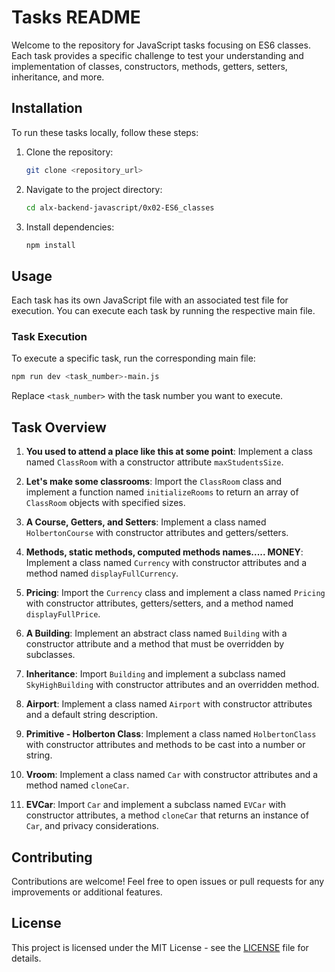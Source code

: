 # Tasks README

Welcome to the repository for JavaScript tasks focusing on ES6 classes. Each task provides a specific challenge to test your understanding and implementation of classes, constructors, methods, getters, setters, inheritance, and more.

## Installation

To run these tasks locally, follow these steps:

1. Clone the repository:

   ```bash
   git clone <repository_url>
   ```

2. Navigate to the project directory:

   ```bash
   cd alx-backend-javascript/0x02-ES6_classes
   ```

3. Install dependencies:

   ```bash
   npm install
   ```

## Usage

Each task has its own JavaScript file with an associated test file for execution. You can execute each task by running the respective main file.

### Task Execution

To execute a specific task, run the corresponding main file:

```bash
npm run dev <task_number>-main.js
```

Replace `<task_number>` with the task number you want to execute.

## Task Overview

1. **You used to attend a place like this at some point**: Implement a class named `ClassRoom` with a constructor attribute `maxStudentsSize`.

2. **Let's make some classrooms**: Import the `ClassRoom` class and implement a function named `initializeRooms` to return an array of `ClassRoom` objects with specified sizes.

3. **A Course, Getters, and Setters**: Implement a class named `HolbertonCourse` with constructor attributes and getters/setters.

4. **Methods, static methods, computed methods names..... MONEY**: Implement a class named `Currency` with constructor attributes and a method named `displayFullCurrency`.

5. **Pricing**: Import the `Currency` class and implement a class named `Pricing` with constructor attributes, getters/setters, and a method named `displayFullPrice`.

6. **A Building**: Implement an abstract class named `Building` with a constructor attribute and a method that must be overridden by subclasses.

7. **Inheritance**: Import `Building` and implement a subclass named `SkyHighBuilding` with constructor attributes and an overridden method.

8. **Airport**: Implement a class named `Airport` with constructor attributes and a default string description.

9. **Primitive - Holberton Class**: Implement a class named `HolbertonClass` with constructor attributes and methods to be cast into a number or string.

10. **Vroom**: Implement a class named `Car` with constructor attributes and a method named `cloneCar`.

11. **EVCar**: Import `Car` and implement a subclass named `EVCar` with constructor attributes, a method `cloneCar` that returns an instance of `Car`, and privacy considerations.

## Contributing

Contributions are welcome! Feel free to open issues or pull requests for any improvements or additional features.

## License

This project is licensed under the MIT License - see the [LICENSE](LICENSE) file for details.
